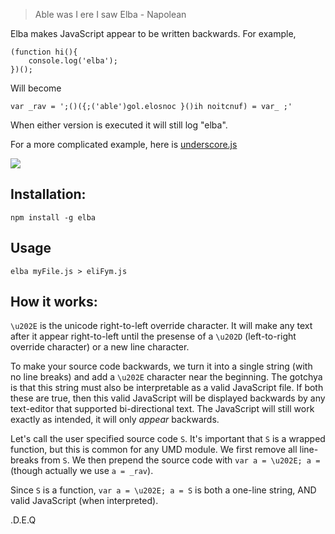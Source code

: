 > Able was I ere I saw Elba - Napolean

Elba makes JavaScript appear to be written backwards. For example,

```
(function hi(){
    console.log('elba');
})();
```

Will become

```var _rav = '‮'; _rav = (function hi(){ console.log('elba');})();```

When either version is executed it will still log "elba".

For a more complicated example, here is [underscore.js](https://gist.githubusercontent.com/dmvaldman/ac13735113e661ef25c48e20d789d361/raw/58e8b6e85bc614a9f878b59de9468022116f24a3/backwards.js)

<img src="http://i.imgur.com/ErIlMKR.jpg">

## Installation:

```npm install -g elba```

## Usage

```elba myFile.js > eliFym.js```

## How it works:

`\u202E` is the unicode right-to-left override character.
It will make any text after it appear right-to-left until the presense of
a `\u202D` (left-to-right override character) or a new line character.

To make your source code backwards, we turn it into a single string (with no line breaks) and add a `\u202E` character
near the beginning. The gotchya is that this string must also be interpretable as a valid JavaScript file.
If both these are true, then this valid JavaScript will be displayed backwards by any text-editor that supported
bi-directional text. The JavaScript will still work exactly as intended, it will only _appear_ backwards.

Let's call the user specified source code `S`. It's important that `S` is a wrapped function, but this is common
for any UMD module. We first remove all line-breaks from `S`. We then prepend the source code with
`var a = \u202E; a = ` (though actually we use `a = _rav`).

Since `S` is a function, `var a = \u202E; a = S` is both a one-line string, AND valid JavaScript (when interpreted).

.D.E.Q
